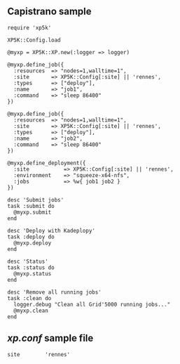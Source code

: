 ## Capistrano sample

    require 'xp5k'
    
    XP5K::Config.load
    
    @myxp = XP5K::XP.new(:logger => logger)
    
    @myxp.define_job({
      :resources  => "nodes=1,walltime=1",
      :site       => XP5K::Config[:site] || 'rennes',
      :types      => ["deploy"],
      :name       => "job1",
      :command    => "sleep 86400"
    })
    
    @myxp.define_job({
      :resources  => "nodes=1,walltime=1",
      :site       => XP5K::Config[:site] || 'rennes',
      :types      => ["deploy"],
      :name       => "job2",
      :command    => "sleep 86400"
    })
    
    @myxp.define_deployment({
      :site           => XP5K::Config[:site] || 'rennes',
      :environment    => "squeeze-x64-nfs",
      :jobs           => %w{ job1 job2 }
    })
    
    desc 'Submit jobs'
    task :submit do
      @myxp.submit
    end
    
    desc 'Deploy with Kadeplopy'
    task :deploy do
      @myxp.deploy
    end
    
    desc 'Status'
    task :status do
      @myxp.status
    end
    
    desc 'Remove all running jobs'
    task :clean do
      logger.debug "Clean all Grid'5000 running jobs..."
      @myxp.clean
    end

## _xp.conf_ sample file

    site        'rennes'


